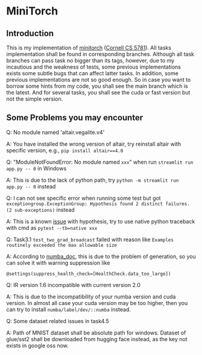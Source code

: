 # MiniTorch
## Introduction
This is my implementation of [minitorch](https://minitorch.github.io/) 
([Cornell CS 5781](https://classes.cornell.edu/browse/roster/FA22/class/CS/5781)). All tasks implementation shall
be found in corresponding branches. Although all task branches can pass task no bigger than its tags, however, 
due to my incautious and the weakness of tests, some previous implementations
exists some subtle bugs that can affect latter tasks. In addition, some previous implementations are not so good enough.
So in case you want to borrow some hints from my code, you shall see the main branch which is the latest. 
And for several tasks, you shall see the cuda or fast version but not the simple version.
## Some Problems you may encounter
Q: No module named 'altair.vegalite.v4'

A: You have installed the wrong version of altair, try reinstall altair with specific version, e.g., 
`pip install altair==4.0`

Q: "ModuleNotFoundError: No module named `xxx`" when run `streamlit run app.py -- 0` in Windows

A: This is due to the lack of python path, try `python -m streamlit run app.py -- 0` instead

Q: I can not see specific error when running some test 
but got `exceptiongroup.ExceptionGroup: Hypothesis found 2 distinct failures. (2 sub-exceptions)` instead

A: This is a known [issue](https://github.com/HypothesisWorks/hypothesis/issues/3430) with hypothesis, 
try to use native python traceback with cmd as `pytest --tb=native xxx`

Q: Task3.1 `test_two_grad_broadcast` failed with reason like `Examples routinely exceeded the max allowable size`

A: According to [numba_doc](https://hypothesis.readthedocs.io/en/hypothesis-python-4.57.1/healthchecks.html), this is due
to the problem of generation, so you can solve it with warning suppression like
```
@settings(suppress_health_check=[HealthCheck.data_too_large])
```

Q: IR version 1.6 incompatible with current version 2.0

A: This is due to the incompatibility of your numba version and cuda version. In almost all case your cuda version
may be too higher, then you can try to install `numba/label/dev/::numba` instead.

Q: Some dataset related issues in task4.5

A: Path of MNIST dataset shall be absolute path for windows. Dataset of glue/sst2 shall be downloaded from hugging face instead, as the key not exists in google oss now.
